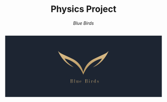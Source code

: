 <h1 align="center">Physics Project</h1>
<h6 align="center">Blue Birds</h6>
<p align="center">
<img src="LogoOne.png" width="1000px">
</p>
